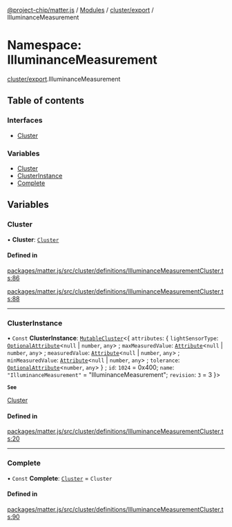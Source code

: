 [@project-chip/matter.js](../README.md) / [Modules](../modules.md) / [cluster/export](cluster_export.md) / IlluminanceMeasurement

# Namespace: IlluminanceMeasurement

[cluster/export](cluster_export.md).IlluminanceMeasurement

## Table of contents

### Interfaces

- [Cluster](../interfaces/cluster_export.IlluminanceMeasurement.Cluster.md)

### Variables

- [Cluster](cluster_export.IlluminanceMeasurement.md#cluster)
- [ClusterInstance](cluster_export.IlluminanceMeasurement.md#clusterinstance)
- [Complete](cluster_export.IlluminanceMeasurement.md#complete)

## Variables

### Cluster

• **Cluster**: [`Cluster`](../interfaces/cluster_export.IlluminanceMeasurement.Cluster.md)

#### Defined in

[packages/matter.js/src/cluster/definitions/IlluminanceMeasurementCluster.ts:86](https://github.com/project-chip/matter.js/blob/5f71eedebdb9fa54338bde320c311bb359b7455d/packages/matter.js/src/cluster/definitions/IlluminanceMeasurementCluster.ts#L86)

[packages/matter.js/src/cluster/definitions/IlluminanceMeasurementCluster.ts:88](https://github.com/project-chip/matter.js/blob/5f71eedebdb9fa54338bde320c311bb359b7455d/packages/matter.js/src/cluster/definitions/IlluminanceMeasurementCluster.ts#L88)

___

### ClusterInstance

• `Const` **ClusterInstance**: [`MutableCluster`](../interfaces/cluster_export.MutableCluster-1.md)\<\{ `attributes`: \{ `lightSensorType`: [`OptionalAttribute`](../interfaces/cluster_export.OptionalAttribute.md)\<``null`` \| `number`, `any`\> ; `maxMeasuredValue`: [`Attribute`](../interfaces/cluster_export.Attribute.md)\<``null`` \| `number`, `any`\> ; `measuredValue`: [`Attribute`](../interfaces/cluster_export.Attribute.md)\<``null`` \| `number`, `any`\> ; `minMeasuredValue`: [`Attribute`](../interfaces/cluster_export.Attribute.md)\<``null`` \| `number`, `any`\> ; `tolerance`: [`OptionalAttribute`](../interfaces/cluster_export.OptionalAttribute.md)\<`number`, `any`\>  } ; `id`: ``1024`` = 0x400; `name`: ``"IlluminanceMeasurement"`` = "IlluminanceMeasurement"; `revision`: ``3`` = 3 }\>

**`See`**

[Cluster](cluster_export.IlluminanceMeasurement.md#cluster)

#### Defined in

[packages/matter.js/src/cluster/definitions/IlluminanceMeasurementCluster.ts:20](https://github.com/project-chip/matter.js/blob/5f71eedebdb9fa54338bde320c311bb359b7455d/packages/matter.js/src/cluster/definitions/IlluminanceMeasurementCluster.ts#L20)

___

### Complete

• `Const` **Complete**: [`Cluster`](../interfaces/cluster_export.IlluminanceMeasurement.Cluster.md) = `Cluster`

#### Defined in

[packages/matter.js/src/cluster/definitions/IlluminanceMeasurementCluster.ts:90](https://github.com/project-chip/matter.js/blob/5f71eedebdb9fa54338bde320c311bb359b7455d/packages/matter.js/src/cluster/definitions/IlluminanceMeasurementCluster.ts#L90)

